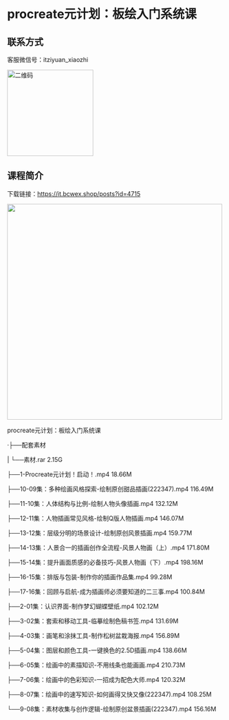 # procreate元计划：板绘入门系统课

## 联系方式

客服微信号：itziyuan_xiaozhi

<img src="https://ziyuanyun.oss-cn-guangzhou.aliyuncs.com/common/20240614073449/666b82192834a.jpg" width="200" height="200" alt="二维码">

## 课程简介

下载链接：https://it.bcwex.shop/posts?id=4715

<img src="https://ziyuanyun.oss-cn-guangzhou.aliyuncs.com/yun/20241129110530/67492f7ad71e2.jpg" width="500" alt="">

  procreate元计划：板绘入门系统课



 ·├──配套素材

 | └──素材.rar 2.15G

 ├──1-Procreate元计划！启动！.mp4 18.66M

 ├──10-09集：多种绘画风格探索-绘制原创甜品插画(222347).mp4 116.49M

 ├──11-10集：人体结构与比例-绘制人物头像插画.mp4 132.12M

 ├──12-11集：人物插画常见风格-绘制Q版人物插画.mp4 146.07M

 ├──13-12集：层级分明的场景设计-绘制原创风景插画.mp4 159.77M

 ├──14-13集：人景合一的插画创作全流程-风景人物画（上）.mp4 171.80M

 ├──15-14集：提升画面质感的必备技巧-风景人物画（下）.mp4 198.16M

 ├──16-15集：排版与包装-制作你的插画作品集.mp4 99.28M

 ├──17-16集：回顾与启航-成为插画师必须要知道的二三事.mp4 100.84M

 ├──2-01集：认识界面-制作梦幻蝴蝶壁纸.mp4 102.12M

 ├──3-02集：套索和移动工具-临摹绘制色稿书签.mp4 131.69M

 ├──4-03集：画笔和涂抹工具-制作松树盆栽海报.mp4 156.89M

 ├──5-04集：图层和颜色工具-一键换色的2.5D插画.mp4 138.66M

 ├──6-05集：绘画中的素描知识-不用线条也能画画.mp4 210.73M

 ├──7-06集：绘画中的色彩知识-一招成为配色大师.mp4 120.32M

 ├──8-07集：绘画中的速写知识-如何画得又快又像(222347).mp4 108.25M

 └──9-08集：素材收集与创作逻辑-绘制原创盆景插画(222347).mp4 156.16M

  